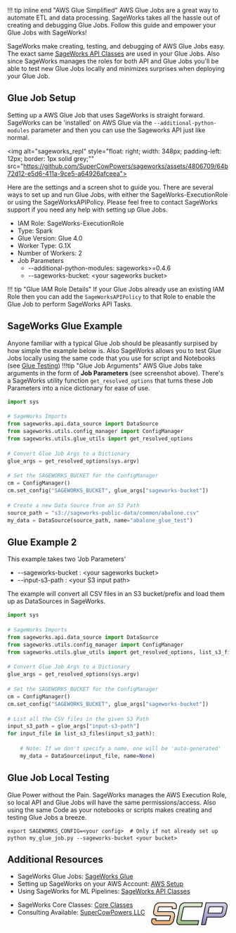 !!! tip inline end "AWS Glue Simplified"
    AWS Glue Jobs are a great way to automate ETL and data processing. SageWorks takes all the hassle out of creating and debugging Glue Jobs. Follow this guide and empower your Glue Jobs with SageWorks!

SageWorks make creating, testing, and debugging of AWS Glue Jobs easy. The exact same [SageWorks API Classes](../api_classes/overview.md) are used in your Glue Jobs. Also since SageWorks manages the roles for both API and Glue Jobs you'll be able to test new Glue Jobs locally and minimizes surprises when deploying your Glue Job.

## Glue Job Setup

Setting up a AWS Glue Job that uses SageWorks is straight forward. SageWorks can be 'installed' on AWS Glue via the `--additional-python-modules` parameter and then you can use the Sageworks API just like normal. 

<img alt="sageworks_repl" style="float: right; width: 348px; padding-left: 12px; border: 1px solid grey;""
src="https://github.com/SuperCowPowers/sageworks/assets/4806709/64b72d12-e5d6-411a-9ce5-a64926afceea">

Here are the settings and a screen shot to guide you. There are several ways to set up and run Glue Jobs, with either the SageWorks-ExecutionRole or using the SageWorksAPIPolicy. Please feel free to contact SageWorks support if you need any help with setting up Glue Jobs.

- IAM Role: SageWorks-ExecutionRole
- Type: Spark
- Glue Version: Glue 4.0
- Worker Type: G.1X
- Number of Workers: 2
- Job Parameters
  - --additional-python-modules: sageworks>=0.4.6
  - --sageworks-bucket: <your sageworks bucket\>

!!! tip "Glue IAM Role Details"
    If your Glue Jobs already use an existing IAM Role then you can add the `SageWorksAPIPolicy` to that Role to enable the Glue Job to perform SageWorks API Tasks.

## SageWorks Glue Example
Anyone familiar with a typical Glue Job should be pleasantly surpised by how simple the example below is. Also SageWorks allows you to test Glue Jobs locally using the same code that you use for script and Notebooks (see [Glue Testing](#glue-job-local-testing))
!!!tip "Glue Job Arguments"
    AWS Glue Jobs take arguments in the form of **Job Parameters** (see screenshot above). There's a SageWorks utility function `get_resolved_options` that turns these Job Parameters into a nice dictionary for ease of use.

```py title="examples/glue_hello_world.py"
import sys

# SageWorks Imports
from sageworks.api.data_source import DataSource
from sageworks.utils.config_manager import ConfigManager
from sageworks.utils.glue_utils import get_resolved_options

# Convert Glue Job Args to a Dictionary
glue_args = get_resolved_options(sys.argv)

# Set the SAGEWORKS_BUCKET for the ConfigManager
cm = ConfigManager()
cm.set_config("SAGEWORKS_BUCKET", glue_args["sageworks-bucket"])

# Create a new Data Source from an S3 Path
source_path = "s3://sageworks-public-data/common/abalone.csv"
my_data = DataSource(source_path, name="abalone_glue_test")
```

## Glue Example 2
This example takes two 'Job Parameters'

- --sageworks-bucket : <your sageworks bucket\>
- --input-s3-path : <your S3 input path\>

The example will convert all CSV files in an S3 bucket/prefix and load them up as DataSources in SageWorks.

```py title="examples/glue_load_s3_bucket.py"
import sys

# SageWorks Imports
from sageworks.api.data_source import DataSource
from sageworks.utils.config_manager import ConfigManager
from sageworks.utils.glue_utils import get_resolved_options, list_s3_files

# Convert Glue Job Args to a Dictionary
glue_args = get_resolved_options(sys.argv)

# Set the SAGEWORKS_BUCKET for the ConfigManager
cm = ConfigManager()
cm.set_config("SAGEWORKS_BUCKET", glue_args["sageworks-bucket"])

# List all the CSV files in the given S3 Path
input_s3_path = glue_args["input-s3-path"]
for input_file in list_s3_files(input_s3_path):

    # Note: If we don't specify a name, one will be 'auto-generated'
    my_data = DataSource(input_file, name=None)
```

## Glue Job Local Testing
Glue Power without the Pain. SageWorks manages the AWS Execution Role, so local API and Glue Jobs will have the same permissions/access. Also using the same Code as your notebooks or scripts makes creating and testing Glue Jobs a breeze.

```shell
export SAGEWORKS_CONFIG=<your config>  # Only if not already set up
python my_glue_job.py --sageworks-bucket <your bucket>
```

## Additional Resources
- SageWorks Glue Jobs: [SageWorks Glue](https://docs.google.com/presentation/d/1Bdcve27BDLbUkslZJAc1OrG6VkDopEtnL8Wh8HaLrco/edit?usp=sharing)
- Setting up SageWorks on your AWS Account: [AWS Setup](../aws_setup/core_stack.md)
- Using SageWorks for ML Pipelines: [SageWorks API Classes](../api_classes/overview.md)

<img align="right" src="../images/scp.png" width="180">

- SageWorks Core Classes: [Core Classes](../core_classes/overview.md)
- Consulting Available: [SuperCowPowers LLC](https://www.supercowpowers.com)
